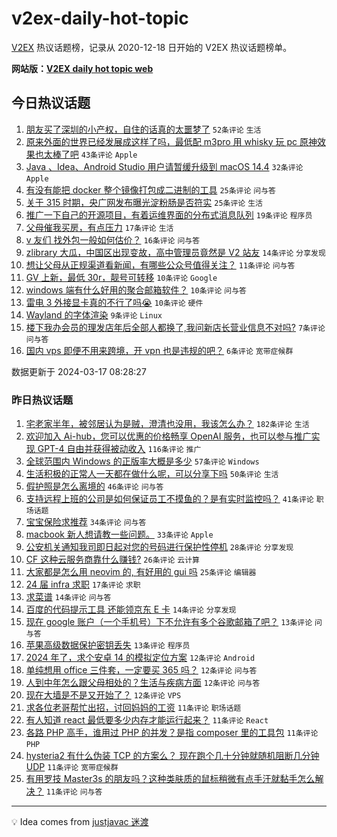 # v2ex-daily-hot-topic

[V2EX](https://www.v2ex.com/) 热议话题榜，记录从 2020-12-18 日开始的 V2EX 热议话题榜单。

**网站版：[V2EX daily hot topic web](https://boojack.github.io/v2ex-daily-hot-topic-web/)**

## 今日热议话题

<!-- TODAY BEGIN -->

1. [朋友买了深圳的小产权，自住的话真的太噩梦了](https://www.v2ex.com/t/1024413) `52条评论` `生活`
1. [原来外面的世界已经发展成这样了吗，最低配 m3pro 用 whisky 玩 pc 原神效果也太棒了吧](https://www.v2ex.com/t/1024440) `43条评论` `Apple`
1. [Java 、Idea、Android Studio 用户请暂缓升级到 macOS 14.4](https://www.v2ex.com/t/1024389) `32条评论` `Apple`
1. [有没有能把 docker 整个镜像打包成二进制的工具](https://www.v2ex.com/t/1024405) `25条评论` `问与答`
1. [关于 315 时期，央广网发布曝光淀粉肠是否符实](https://www.v2ex.com/t/1024410) `25条评论` `生活`
1. [推广一下自己的开源项目，有着运维界面的分布式消息队列](https://www.v2ex.com/t/1024402) `19条评论` `程序员`
1. [父母催我买房，有点压力](https://www.v2ex.com/t/1024454) `17条评论` `生活`
1. [v 友们 找外包一般如何估价？](https://www.v2ex.com/t/1024460) `16条评论` `问与答`
1. [zlibrary 大瓜，中国区出现变故，高中管理员竟然是 V2 站友](https://www.v2ex.com/t/1024417) `14条评论` `分享发现`
1. [想让父母从正规渠道看新闻，有哪些公众号值得关注？](https://www.v2ex.com/t/1024436) `11条评论` `问与答`
1. [GV 上新，最低 30r，靓号可转移](https://www.v2ex.com/t/1024453) `10条评论` `Google`
1. [windows 端有什么好用的聚合邮箱软件？](https://www.v2ex.com/t/1024435) `10条评论` `问与答`
1. [雷电 3 外接显卡真的不行了吗😭](https://www.v2ex.com/t/1024407) `10条评论` `硬件`
1. [Wayland 的字体渲染](https://www.v2ex.com/t/1024388) `9条评论` `Linux`
1. [楼下我办会员的理发店年后全部人都换了,我问新店长营业信息不对吗?](https://www.v2ex.com/t/1024459) `7条评论` `问与答`
1. [国内 vps 即便不用来跨境，开 vpn 也是违规的吧？](https://www.v2ex.com/t/1024457) `6条评论` `宽带症候群`

数据更新于 2024-03-17 08:28:27

<!-- TODAY END -->

### 昨日热议话题

<!-- YESTERDAY BEGIN -->

1. [宅老家半年，被邻居认为是贼，澄清也没用，我该怎么办？](https://www.v2ex.com/t/1024185) `182条评论` `生活`
1. [欢迎加入 Ai-hub，您可以优惠的价格畅享 OpenAI 服务，也可以参与推广实现 GPT-4 自由并获得被动收入](https://www.v2ex.com/t/1024256) `116条评论` `推广`
1. [全球范围内 Windows 的正版率大概是多少](https://www.v2ex.com/t/1024210) `57条评论` `Windows`
1. [生活积极的正常人一天都在做什么呢，可以分享下吗](https://www.v2ex.com/t/1024229) `50条评论` `生活`
1. [假护照是怎么离境的](https://www.v2ex.com/t/1024169) `46条评论` `问与答`
1. [支持远程上班的公司是如何保证员工不摸鱼的？是有实时监控吗？](https://www.v2ex.com/t/1024284) `41条评论` `职场话题`
1. [宝宝保险求推荐](https://www.v2ex.com/t/1024190) `34条评论` `问与答`
1. [macbook 新人想请教一些问题。](https://www.v2ex.com/t/1024195) `33条评论` `Apple`
1. [公安机关通知我司即日起对您的号码进行保护性停机](https://www.v2ex.com/t/1024174) `28条评论` `分享发现`
1. [CF 这种云服务商靠什么赚钱?](https://www.v2ex.com/t/1024241) `26条评论` `云计算`
1. [大家都是怎么用 neovim 的, 有好用的 gui 吗](https://www.v2ex.com/t/1024192) `25条评论` `编辑器`
1. [24 届 infra 求职](https://www.v2ex.com/t/1024359) `17条评论` `求职`
1. [求菜谱](https://www.v2ex.com/t/1024257) `14条评论` `问与答`
1. [百度的代码提示工具 还能领京东 E 卡](https://www.v2ex.com/t/1024163) `14条评论` `分享发现`
1. [现在 google 账户（一个手机号）下不允许有多个谷歌邮箱了吧？](https://www.v2ex.com/t/1024338) `13条评论` `问与答`
1. [苹果高级数据保护密钥丢失](https://www.v2ex.com/t/1024220) `13条评论` `程序员`
1. [2024 年了，求个安卓 14 的模拟定位方案](https://www.v2ex.com/t/1024358) `12条评论` `Android`
1. [单纯想用 office 三件套，一定要买 365 吗？](https://www.v2ex.com/t/1024208) `12条评论` `问与答`
1. [人到中年怎么跟父母相处的？生活与疾病方面](https://www.v2ex.com/t/1024161) `12条评论` `问与答`
1. [现在大墙是不是又开始了？](https://www.v2ex.com/t/1024160) `12条评论` `VPS`
1. [求各位老哥帮忙出招，讨回妈妈的工资](https://www.v2ex.com/t/1024337) `11条评论` `职场话题`
1. [有人知道 react 最低要多少内存才能运行起来？](https://www.v2ex.com/t/1024311) `11条评论` `React`
1. [各路 PHP 高手，谁用过 PHP 的并发？是指 composer 里的工具包](https://www.v2ex.com/t/1024274) `11条评论` `PHP`
1. [hysteria2 有什么伪装 TCP 的方案么？ 现在跑个几十分钟就随机阻断几分钟 UDP](https://www.v2ex.com/t/1024188) `11条评论` `宽带症候群`
1. [有用罗技 Master3s 的朋友吗？这种类肤质的鼠标稍微有点手汗就黏手怎么解决？](https://www.v2ex.com/t/1024168) `11条评论` `问与答`

<!-- YESTERDAY END -->

---

💡 Idea comes from [justjavac 迷渡](https://github.com/justjavac/)
